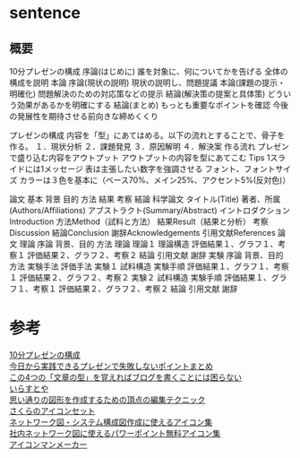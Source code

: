 # sentence

## 概要

10分プレゼンの構成
    序論(はじめに)
        誰を対象に、何についてかを告げる
        全体の構成を説明
    本論
        序論(現状の説明)
            現状の説明し、問題提議
        本論(課題の提示・明確化)
            問題解決のための対応策などの提示
        結論(解決策の提案と具体策)
            どういう効果があるかを明確にする
    結論(まとめ)
        もっとも重要なポイントを確認
        今後の発展性を期待させる前向きな締めくくり

プレゼンの構成
    内容を「型」にあてはめる。以下の流れとすることで、骨子を作る。
        １．現状分析
        ２．課題発見
        ３．原因解明
        ４．解決案
    作る流れ
        プレゼンで盛り込む内容をアウトプット
        アウトプットの内容を型にあてこむ
    Tips
        1スライドには1メッセージ
        表は主張したい数字を強調させる
        フォント、フォントサイズ
        カラーは３色を基本に（ベース70%、メイン25%、アクセント5%(反対色)）

論文
    基本
        背景
        目的
        方法
        結果
        考察
        結論
    科学論文
        タイトル(Title)
        著者、所属(Authors/Affiliations)
        アブストラクト(Summary/Abstract)
        イントロダクションIntroduction
        方法Method（試料と方法）
        結果Result（結果と分析）
        考察Discussion
        結論Conclusion
        謝辞Acknowledgements
        引用文献References
    論文
        理論
            序論
                背景、目的
            方法
                理論
            理論１
                理論構造
                評価結果１、グラフ１、考察１
                評価結果２、グラフ２、考察２
            結論
            引用文献
            謝辞
        実験
            序論
                背景、目的
            方法
                実験手法
                評価手法
            実験１
                試料構造
                実験手順
                評価結果１、グラフ１、考察１
                評価結果２、グラフ２、考察２
            実験２
                試料構造
                実験手順
                評価結果１、グラフ１、考察１
                評価結果２、グラフ２、考察２
            結論
            引用文献
            謝辞


# 参考

[10分プレゼンの構成](https://ameblo.jp/powerpointer/entry-10391792064.html)  
[今日から実践できるプレゼンで失敗しないポイントまとめ](https://liskul.com/presentation-12551)  
[この4つの「文章の型」を覚えればブログを書くことには困らない](https://majikanote.com/2019/10/16470/)  
[いらすとや](https://www.irasutoya.com/)  
[思い通りの図形を作成するための頂点の編集テクニック](https://www.forguncy.com/blog/20180226_apex)  
[さくらのアイコンセット](https://knowledge.sakura.ad.jp/4724/)  
[ネットワーク図・システム構成図作成に使えるアイコン集](https://qiita.com/Ping/items/521bbb8c66080a617a09)  
[社内ネットワーク図に使えるパワーポイント無料アイコン集](https://bizroute.net/network_icon.html)  
[アイコンマンメーカー](http://tokyotools.webcrow.jp/iconman/)  

